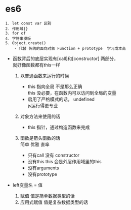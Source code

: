 # es6
    1. let const var 区别
    2. 作用域{}
    3. for of
    4. 字符串模板
    5. Object.create()
        - 代替 传统的面向对象 Function + prototype  学习成本高


- 函数背后的底层实现有[call]和[constructor] 两部分，    
    就好像函数都有this一样   
    1. 以普通函数来运行的时候
        - this 指向全局 不是那么正确    
            this 没必要，在函数内可以访问到全局的变量
        - 启用了严格模式的话， undefined     
            js运行得更专业

    2. 对象方法来使用的话
        - this 指针，通过构造函数来完成

    3. 函数是箭头函数的话     
        简单 优雅 直率       
        - 只有call 没有 constructor
        - 没有this this 会是外层作用域里的this
        - 没有arguments
        - 没有prototype


- left变量名 = 值
    1. 赋值 值是简单数据类型的话
    2. 应用式赋值 值是复杂数据类型的话